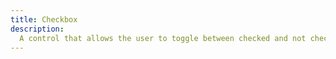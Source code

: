 ```yaml
---
title: Checkbox
description:
  A control that allows the user to toggle between checked and not checked.
---
```

